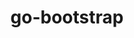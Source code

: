 ---
title: "go-bootstrap"
layout: cache
categories: [package, develop]
meta: {"versions": ["1.20.6"], "compilers": ["gcc@=10.2.1", "gcc@=7.5.0"], "oss": ["centos7", "ubuntu18.04"], "platforms": ["linux"], "targets": ["x86_64_v3"], "stacks": ["developer-tools", "developer-tools-manylinux2014", "root"], "num_specs": 12, "num_specs_by_stack": {"root": 12, "developer-tools-manylinux2014": 1, "developer-tools": 3}}
spec_details: [{"hash": "o63jgdhbebrpcadf42plxuqdajytj3du", "compiler": "gcc@=10.2.1", "versions": ["1.20.6"], "os": "centos7", "platform": "linux", "target": "x86_64_v3", "variants": ["build_system=generic"], "stacks": ["root"], "size": "-", "tarball": "https://binaries.spack.io/develop/build_cache/linux-centos7-x86_64_v3/gcc-10.2.1/go-bootstrap-1.20.6/linux-centos7-x86_64_v3-gcc-10.2.1-go-bootstrap-1.20.6-o63jgdhbebrpcadf42plxuqdajytj3du.spack"}, {"hash": "ihafm727phvsc4humwdwgiimlqwhctsl", "compiler": "gcc@=10.2.1", "versions": ["1.20.6"], "os": "centos7", "platform": "linux", "target": "x86_64_v3", "variants": ["build_system=generic"], "stacks": ["root"], "size": "-", "tarball": "https://binaries.spack.io/develop/build_cache/linux-centos7-x86_64_v3/gcc-10.2.1/go-bootstrap-1.20.6/linux-centos7-x86_64_v3-gcc-10.2.1-go-bootstrap-1.20.6-ihafm727phvsc4humwdwgiimlqwhctsl.spack"}, {"hash": "ilgu4ywzkaumdzwuc7mgbhhwbs4pirxv", "compiler": "gcc@=10.2.1", "versions": ["1.20.6"], "os": "centos7", "platform": "linux", "target": "x86_64_v3", "variants": ["build_system=generic"], "stacks": ["developer-tools-manylinux2014", "root"], "size": "-", "tarball": "https://binaries.spack.io/develop/build_cache/linux-centos7-x86_64_v3/gcc-10.2.1/go-bootstrap-1.20.6/linux-centos7-x86_64_v3-gcc-10.2.1-go-bootstrap-1.20.6-ilgu4ywzkaumdzwuc7mgbhhwbs4pirxv.spack"}, {"hash": "mj7jtctg6xrsrjxufyyuh3wiwgibltv6", "compiler": "gcc@=10.2.1", "versions": ["1.20.6"], "os": "centos7", "platform": "linux", "target": "x86_64_v3", "variants": ["build_system=generic"], "stacks": ["root"], "size": "-", "tarball": "https://binaries.spack.io/develop/build_cache/linux-centos7-x86_64_v3/gcc-10.2.1/go-bootstrap-1.20.6/linux-centos7-x86_64_v3-gcc-10.2.1-go-bootstrap-1.20.6-mj7jtctg6xrsrjxufyyuh3wiwgibltv6.spack"}, {"hash": "7rvnjuq7v7zebahw4fj4ieyj2y6fqbet", "compiler": "gcc@=10.2.1", "versions": ["1.20.6"], "os": "centos7", "platform": "linux", "target": "x86_64_v3", "variants": ["build_system=generic"], "stacks": ["root"], "size": "-", "tarball": "https://binaries.spack.io/develop/build_cache/linux-centos7-x86_64_v3/gcc-10.2.1/go-bootstrap-1.20.6/linux-centos7-x86_64_v3-gcc-10.2.1-go-bootstrap-1.20.6-7rvnjuq7v7zebahw4fj4ieyj2y6fqbet.spack"}, {"hash": "is55c5xpy26k5x7cazf3xdatq6d4pvp3", "compiler": "gcc@=10.2.1", "versions": ["1.20.6"], "os": "centos7", "platform": "linux", "target": "x86_64_v3", "variants": ["build_system=generic"], "stacks": ["root"], "size": "-", "tarball": "https://binaries.spack.io/develop/build_cache/linux-centos7-x86_64_v3/gcc-10.2.1/go-bootstrap-1.20.6/linux-centos7-x86_64_v3-gcc-10.2.1-go-bootstrap-1.20.6-is55c5xpy26k5x7cazf3xdatq6d4pvp3.spack"}, {"hash": "paqt52kdqijmfueqbyjzhxbfzojqnkwf", "compiler": "gcc@=7.5.0", "versions": ["1.20.6"], "os": "ubuntu18.04", "platform": "linux", "target": "x86_64_v3", "variants": ["build_system=generic"], "stacks": ["developer-tools", "root"], "size": "-", "tarball": "https://binaries.spack.io/develop/build_cache/linux-ubuntu18.04-x86_64_v3/gcc-7.5.0/go-bootstrap-1.20.6/linux-ubuntu18.04-x86_64_v3-gcc-7.5.0-go-bootstrap-1.20.6-paqt52kdqijmfueqbyjzhxbfzojqnkwf.spack"}, {"hash": "ilcy5oumnhckra6qprgvtgznq2zeumnw", "compiler": "gcc@=7.5.0", "versions": ["1.20.6"], "os": "ubuntu18.04", "platform": "linux", "target": "x86_64_v3", "variants": ["build_system=generic"], "stacks": ["root"], "size": "-", "tarball": "https://binaries.spack.io/develop/build_cache/linux-ubuntu18.04-x86_64_v3/gcc-7.5.0/go-bootstrap-1.20.6/linux-ubuntu18.04-x86_64_v3-gcc-7.5.0-go-bootstrap-1.20.6-ilcy5oumnhckra6qprgvtgznq2zeumnw.spack"}, {"hash": "mmsilbtcvkvcxyzst3axgctch4w46v25", "compiler": "gcc@=7.5.0", "versions": ["1.20.6"], "os": "ubuntu18.04", "platform": "linux", "target": "x86_64_v3", "variants": ["build_system=generic"], "stacks": ["root"], "size": "-", "tarball": "https://binaries.spack.io/develop/build_cache/linux-ubuntu18.04-x86_64_v3/gcc-7.5.0/go-bootstrap-1.20.6/linux-ubuntu18.04-x86_64_v3-gcc-7.5.0-go-bootstrap-1.20.6-mmsilbtcvkvcxyzst3axgctch4w46v25.spack"}, {"hash": "vvnzsi4vdo26xjjgyof63q34x7x5sw65", "compiler": "gcc@=7.5.0", "versions": ["1.20.6"], "os": "ubuntu18.04", "platform": "linux", "target": "x86_64_v3", "variants": ["build_system=generic"], "stacks": ["developer-tools", "root"], "size": "-", "tarball": "https://binaries.spack.io/develop/build_cache/linux-ubuntu18.04-x86_64_v3/gcc-7.5.0/go-bootstrap-1.20.6/linux-ubuntu18.04-x86_64_v3-gcc-7.5.0-go-bootstrap-1.20.6-vvnzsi4vdo26xjjgyof63q34x7x5sw65.spack"}, {"hash": "6a2hbg6m7xusn7l3hzvbfzijfu46mpwd", "compiler": "gcc@=7.5.0", "versions": ["1.20.6"], "os": "ubuntu18.04", "platform": "linux", "target": "x86_64_v3", "variants": ["build_system=generic"], "stacks": ["root"], "size": "-", "tarball": "https://binaries.spack.io/develop/build_cache/linux-ubuntu18.04-x86_64_v3/gcc-7.5.0/go-bootstrap-1.20.6/linux-ubuntu18.04-x86_64_v3-gcc-7.5.0-go-bootstrap-1.20.6-6a2hbg6m7xusn7l3hzvbfzijfu46mpwd.spack"}, {"hash": "ghztufcnlexeh7g4bdez3bsodnn6rtmb", "compiler": "gcc@=7.5.0", "versions": ["1.20.6"], "os": "ubuntu18.04", "platform": "linux", "target": "x86_64_v3", "variants": ["build_system=generic"], "stacks": ["developer-tools", "root"], "size": "-", "tarball": "https://binaries.spack.io/develop/build_cache/linux-ubuntu18.04-x86_64_v3/gcc-7.5.0/go-bootstrap-1.20.6/linux-ubuntu18.04-x86_64_v3-gcc-7.5.0-go-bootstrap-1.20.6-ghztufcnlexeh7g4bdez3bsodnn6rtmb.spack"}]
---